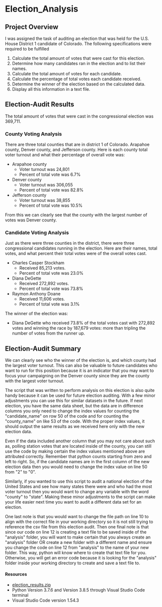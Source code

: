 # Election_Analysis

## Project Overview
I was assigned the task of auditing an election that was held for the U.S. House District 1 candidate of Colorado. The following specifications were required to be fulfilled

1. Calculate the total amount of votes that were cast for this election.
2. Determine how many candidates ran in the election and to list their names.
3. Calculate the total amount of votes for each candidate.
4. Calculate the percentage of total votes each candidate received.
5. Determine the winner of the election based on the calculated data.
6. Display all this information in a text file.

## Election-Audit Results

The total amount of votes that were cast in the congressional election was 369,711.

### County Voting Analysis
There are three total counties that are in district 1 of Colorado. Arapahoe county, Denver county, and Jefferson county. Here is each county total voter turnout and what their percentage of overall vote was:

  - Arapahoe county
  	- Voter turnout was 24,801
  	- Percent of total vote was 6.7%
  - Denver county
  	- Voter turnout was 306,055
  	- Percent of total vote was 82.8%
  - Jefferson county
  	- Voter turnout was 38,855
  	- Percent of total vote was 10.5%

From this we can clearly see that the county with the largest number of votes was Denver county.

### Candidate Voting Analysis

Just as there were three counties in the district, there were three congressional candidates running in the election. Here are their names, total votes, and what percent their total votes were of the overall votes cast.

  - Charles Casper Stockham
  	- Received 85,213 votes.
  	- Percent of total vote was 23.0%
  - Diana DeGette
  	- Received 272,892 votes.
  	- Percent of total vote was 73.8%
  - Raymon Anthony Doane
  	- Received 11,606 votes.
  	- Percent of total vote was 3.1%

The winner of the election was:
  - Diana DeGette who received 73.8% of the total votes cast with 272,892 votes and winning the race by 187,679 votes: more than tripling the number of votes from the runner up.

## Election-Audit Summary

We can clearly see who the winner of the election is, and which county had the largest voter turnout. This can also be valuable to future candidates who want to run for this position because it is an indicator that you may want to focus your campaigning on the Denver county since they are the county with the largest voter turnout. 

The script that was written to perform analysis on this election is also quite handy because it can be used for future election auditing. With a few minor adjustments you can use this for similar datasets in the future. If next election, you have the same data sheet, but the data are in difference columns you only need to change the index values for counting the "candidate_name" on row 50 of the code and for counting the "county_name" on like 53 of the code. With the proper index values, it should output the same results as we received here only with the new election data.

Even if the data included another column that you may not care about such as, polling station votes that are located inside of the county, you can still use the code by making certain the index values mentioned above are attributed correctly. Remember that python counts starting from zero and left to right. So, if the candidate names are in the first column of the new election data then you would need to change the index value on line 50 from "2" to "0". 

Similarly, if you wanted to use this script to audit a national election of the United States and see how many states there were and who had the most voter turnout then you would want to change any variable with the word "county" to "state". Making these minor adjustments to the script can make your life easier next time you want to audit a different data set for an election.

One last note is that you would want to change the file path on line 10 to align with the correct file in your working directory so it is not still trying to reference the csv file from this election audit. Then one final note is that since our code on line 12 is creating a text file to be saved inside of the "analysis" folder, you will want to make certain that you always create an "analysis" folder OR create a new folder with a different name and ensure you change the code on line 12 from "analysis" to the name of your new folder. This way, python will know where to create that text file for you. Otherwise, you will get an error code because it is looking for the "analysis" folder inside your working directory to create and save a text file to.

#### Resources
  - [election_results.zip](https://github.com/K-Beadle/Election_Analysis/files/6216768/election_results.zip)
  - Python Version 3.7.6 and Version 3.8.5 through Visual Studio Code terminal
  - Visual Studio Code version 1.54.3
